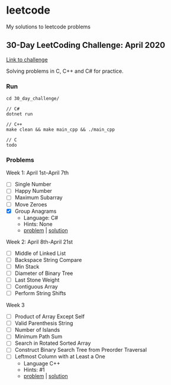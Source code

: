 # leetcode

My solutions to leetcode problems

## 30-Day LeetCoding Challenge: April 2020

[Link to challenge](https://leetcode.com/explore/featured/card/30-day-leetcoding-challenge/)

Solving problems in C, C++ and C# for practice.

### Run
```
cd 30_day_challenge/

// C#
dotnet run

// C++
make clean && make main_cpp && ./main_cpp

// C
todo
```

### Problems

Week 1: April 1st–April 7th
- [ ] Single Number
- [ ] Happy Number
- [ ] Maximum Subarray
- [ ] Move Zeroes
- [X] Group Anagrams
  - Language: C#
  - Hints: None
  - [problem](https://leetcode.com/explore/featured/card/30-day-leetcoding-challenge/528/week-1/3288/) | [solution](30_day_challenge/group_anagrams.cs)

Week 2: April 8th-April 21st
- [ ] Middle of Linked List
- [ ] Backspace String Compare
- [ ] Min Stack
- [ ] Diameter of Binary Tree
- [ ] Last Stone Weight
- [ ] Contiguous Array
- [ ] Perform String Shifts

Week 3
- [ ] Product of Array Except Self
- [ ] Valid Parenthesis String
- [ ] Number of Islands
- [ ] Minimum Path Sum
- [ ] Search in Rotated Sorted Array
- [ ] Construct Binary Search Tree from Preorder Traversal
- [ ] Leftmost Column with at Least a One
  - Language C++
  - Hints: #1
  - [problem](https://leetcode.com/explore/featured/card/30-day-leetcoding-challenge/530/week-3/3306/) | [solution](30_day_challenge/leftmost_column_with_at_least_a_one.hpp)